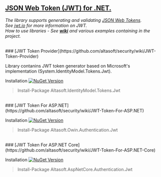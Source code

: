 ## [JSON Web Token (JWT) for .NET.](https://github.com/altasoft/security/wiki)

*The library supports generating and validating [JSON Web Tokens](https://tools.ietf.org/html/rfc7519).*  
*See [jwt.io](https://jwt.io) for more information on JWT.*  
*How to use libraries - See ***[wiki](https://github.com/altasoft/security/wiki)*** and various examples containing in the project.*  

<br/>
### [JWT Token Provider](https://github.com/altasoft/security/wiki/JWT-Token-Provider)

Library contanins JWT token generator based on Microsoft's implementation (System.IdentityModel.Tokens.Jwt).

Installation [![NuGet Version](https://img.shields.io/nuget/v/Altasoft.IdentityModel.Tokens.Jwt.svg)](https://www.nuget.org/packages/Altasoft.IdentityModel.Tokens.Jwt)

> Install-Package Altasoft.IdentityModel.Tokens.Jwt

<br/>
### [JWT Token For ASP.NET](https://github.com/altasoft/security/wiki/JWT-Token-For-ASP.NET)

Installation [![NuGet Version](https://img.shields.io/nuget/v/Altasoft.Owin.Authentication.Jwt.svg)](https://www.nuget.org/packages/Altasoft.Owin.Authentication.Jwt.Jwt)

> Install-Package Altasoft.Owin.Authentication.Jwt

<br/>
### [JWT Token For ASP.NET Core](https://github.com/altasoft/security/wiki/JWT-Token-For-ASP.NET-Core)

Installation [![NuGet Version](https://img.shields.io/nuget/v/Altasoft.AspNetCore.Authentication.Jwt.svg)](https://www.nuget.org/packages/Altasoft.AspNetCore.Authentication.Jwt)

> Install-Package Altasoft.AspNetCore.Authentication.Jwt
